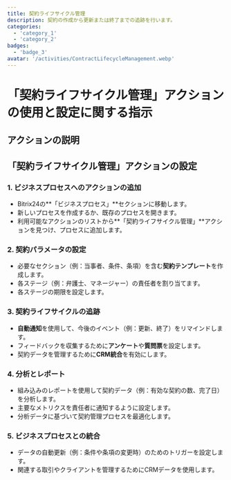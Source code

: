 ```yaml
---
title: 契約ライフサイクル管理
description: 契約の作成から更新または終了までの追跡を行います。
categories: 
  - 'category_1'
  - 'category_2'
badges: 
  - 'badge_3'
avatar: '/activities/ContractLifecycleManagement.webp'
---
```


# 「契約ライフサイクル管理」アクションの使用と設定に関する指示

## アクションの説明

## **「契約ライフサイクル管理」アクションの設定**

### 1. ビジネスプロセスへのアクションの追加
- Bitrix24の**「ビジネスプロセス」**セクションに移動します。
- 新しいプロセスを作成するか、既存のプロセスを開きます。
- 利用可能なアクションのリストから**「契約ライフサイクル管理」**アクションを見つけ、プロセスに追加します。

### 2. 契約パラメータの設定
- 必要なセクション（例：当事者、条件、条項）を含む**契約テンプレート**を作成します。
- 各ステージ（例：弁護士、マネージャー）の責任者を割り当てます。
- 各ステージの期限を設定します。

### 3. 契約ライフサイクルの追跡
- **自動通知**を使用して、今後のイベント（例：更新、終了）をリマインドします。
- フィードバックを収集するために**アンケート**や**質問票**を設定します。
- 契約データを管理するために**CRM統合**を有効にします。

### 4. 分析とレポート
- 組み込みのレポートを使用して契約データ（例：有効な契約の数、完了日）を分析します。
- 主要なメトリクスを責任者に通知するように設定します。
- 分析データに基づいて契約管理プロセスを最適化します。

### 5. ビジネスプロセスとの統合
- データの自動更新（例：条件や条項の変更時）のためのトリガーを設定します。
- 関連する取引やクライアントを管理するためにCRMデータを使用します。